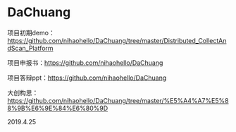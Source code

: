 # DaChuang  
项目初期demo：https://github.com/nihaohello/DaChuang/tree/master/Distributed_CollectAndScan_Platform  
  
项目申报书：https://github.com/nihaohello/DaChuang  
  
项目答辩ppt：https://github.com/nihaohello/DaChuang  
  
大创构思：https://github.com/nihaohello/DaChuang/tree/master/%E5%A4%A7%E5%88%9B%E6%9E%84%E6%80%9D  
  
  
2019.4.25  
  
